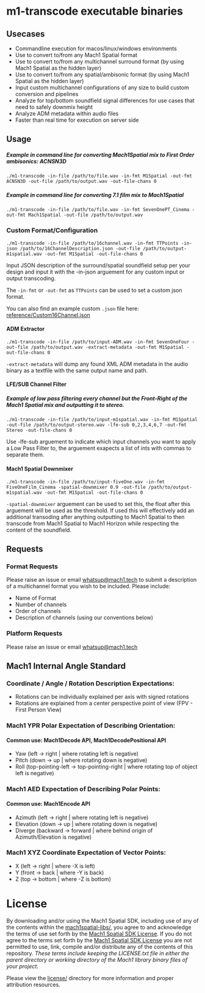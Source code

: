 # m1-transcode executable binaries

## Usecases

* Commandline execution for macos/linux/windows environments
* Use to convert to/from any Mach1 Spatial format
* Use to convert to/from any multichannel surround format (by using Mach1 Spatial as the hidden layer)
* Use to convert to/from any spatial/ambisonic format (by using Mach1 Spatial as the hidden layer)
* Input custom multichannel configurations of any size to build custom conversion and pipelines
* Analyze for top/bottom soundfield signal differences for use cases that need to safely downmix height
* Analyze ADM metadata within audio files
* Faster than real time for execution on server side

## Usage

##### Example in command line for converting Mach1Spatial mix to First Order ambisonics: ACNSN3D
`./m1-transcode -in-file /path/to/file.wav -in-fmt M1Spatial -out-fmt ACNSN3D -out-file /path/to/output.wav -out-file-chans 0`

##### Example in command line for converting 7.1 film mix to Mach1Spatial

`./m1-transcode -in-file /path/to/file.wav -in-fmt SevenOnePT_Cinema -out-fmt Mach1Spatial -out-file /path/to/output.wav`

### Custom Format/Configuration

`./m1-transcode -in-file /path/to/16channel.wav -in-fmt TTPoints -in-json /path/to/16ChannelDescription.json -out-file /path/to/output-m1spatial.wav -out-fmt M1Spatial -out-file-chans 0`

Input JSON description of the surround/spatial soundfield setup per your design and input it with the -in-json arguement for any custom input or output transcoding.

The `-in-fmt` or `-out-fmt` as `TTPoints` can be used to set a custom json format.

You can also find an example custom `.json` file here: [reference/Custom16Channel.json](reference/Custom16Channel.json)

#### ADM Extractor
`./m1-transcode -in-file /path/to/input-ADM.wav -in-fmt SevenOneFour -out-file /path/to/output.wav -extract-metadata -out-fmt M1Spatial -out-file-chans 0`

`-extract-metadata` will dump any found XML ADM metadata in the audio binary as a textfile with the same output name and path.

#### LFE/SUB Channel Filter

##### Example of low pass filtering every channel but the Front-Right of the Mach1 Spatial mix and outputting it to stereo.
`./m1-transcode -in-file /path/to/input-m1spatial.wav -in-fmt M1Spatial -out-file /path/to/output-stereo.wav -lfe-sub 0,2,3,4,6,7 -out-fmt Stereo -out-file-chans 0`

Use -lfe-sub arguement to indicate which input channels you want to apply a Low Pass Filter to, the arguement exapects a list of ints with commas to separate them.

#### Mach1 Spatial Downmixer
`./m1-transcode -in-file /path/to/input-fiveOne.wav -in-fmt FiveOneFilm_Cinema -spatial-downmixer 0.9 -out-file /path/to/output-m1spatial.wav -out-fmt M1Spatial -out-file-chans 0`

`-spatial-downmixer` arguement can be used to set this, the float after this arguement will be used as the threshold. If used this will effectively add an additional transoding after anything outputting to Mach1 Spatial to then transcode from Mach1 Spatial to Mach1 Horizon while respecting the content of the soundfield. 

## Requests

### Format Requests
Please raise an issue or email [whatsup@mach1.tech](mailto:whatsup@mach1.tech) to submit a description of a multichannel format you wish to be included. Please include: 

* Name of Format
* Number of channels
* Order of channels
* Description of channels (using our conventions below)

### Platform Requests
Please raise an issue or email [whatsup@mach1.tech](mailto:whatsup@mach1.tech)

## Mach1 Internal Angle Standard

### Coordinate / Angle / Rotation Description Expectations:

* Rotations can be individually explained per axis with signed rotations
* Rotations are explained from a center perspective point of view (FPV - First Person View)

### Mach1 YPR Polar Expectation of Describing Orientation:

#### Common use: Mach1Decode API, Mach1DecodePositional API
* Yaw   (left -> right | where rotating left is negative)
* Pitch (down -> up | where rotating down is negative)
* Roll  (top-pointing-left -> top-pointing-right | where rotating top of object left is negative)

### Mach1 AED Expectation of Describing Polar Points:

#### Common use: Mach1Encode API
* Azimuth   (left -> right | where rotating left is negative)
* Elevation (down -> up | where rotating down is negative)
* Diverge   (backward -> forward | where behind origin of Azimuth/Elevation is negative)

### Mach1 XYZ Coordinate Expectation of Vector Points:
* X (left -> right | where -X is left)
* Y (front -> back | where -Y is back)
* Z (top -> bottom | where -Z is bottom)

# License #

By downloading and/or using the Mach1 Spatial SDK, including use of any of the contents within the [mach1spatial-libs/](mach1spatial-libs), you agree to and acknowledge the terms of use set forth by the [Mach1 Spatial SDK License](https://www.mach1.tech/license). If you do not agree to the terms set forth by the [Mach1 Spatial SDK License](https://www.mach1.tech/license) you are not permitted to use, link, compile and/or distribute any of the contents of this repository.
*These terms include keeping the LICENSE.txt file in either the parent directory or working directory of the Mach1 library binary files of your project.*

Please view the [license/](license) directory for more information and proper attribution resources.